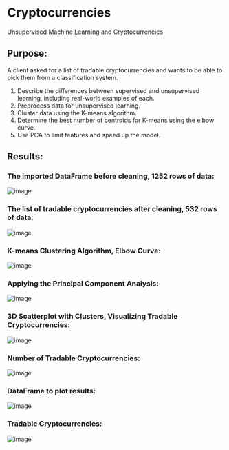 # Cryptocurrencies
Unsupervised Machine Learning and Cryptocurrencies

## Purpose:

A client asked for a list of tradable cryptocurrencies and wants to be able to pick them from a classification system.

1. Describe the differences between supervised and unsupervised learning, including real-world examples of each.
2. Preprocess data for unsupervised learning.
3. Cluster data using the K-means algorithm.
4. Determine the best number of centroids for K-means using the elbow curve.
5. Use PCA to limit features and speed up the model.

## Results:

### The imported DataFrame before cleaning, 1252 rows of data:

![image](https://user-images.githubusercontent.com/96365651/167308014-83307446-8b53-4210-868c-72d3701e7737.png)

### The list of tradable cryptocurrencies after cleaning, 532 rows of data:

![image](https://user-images.githubusercontent.com/96365651/167308018-9587d48f-e71d-4185-ba66-424d124b6910.png)


### K-means Clustering Algorithm, Elbow Curve:

![image](https://user-images.githubusercontent.com/96365651/167308027-e53828a7-3039-40fa-94f0-1009b4ca797a.png)

### Applying the Principal Component Analysis:


![image](https://user-images.githubusercontent.com/96365651/167308032-05f60215-636f-4ce2-90dc-1c6b784ffcf1.png)

### 3D Scatterplot with Clusters, Visualizing Tradable Cryptocurrencies:

![image](https://user-images.githubusercontent.com/96365651/167308048-b9e83be4-4909-4412-9de0-22fd617c185b.png)

### Number of Tradable Cryptocurrencies:

![image](https://user-images.githubusercontent.com/96365651/167308052-85185c0e-ceff-4865-9248-18ecbbb52b38.png)


### DataFrame to plot results:


![image](https://user-images.githubusercontent.com/96365651/167308061-0700e29d-63d1-4bc3-9569-ce499e7b5d2c.png)


### Tradable Cryptocurrencies:

![image](https://user-images.githubusercontent.com/96365651/167308066-aae65fd3-5a26-4083-8111-0cba4c9ea997.png)

